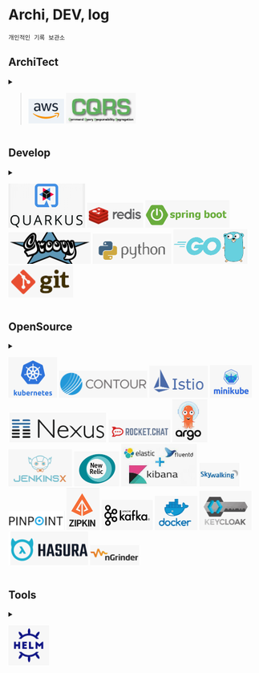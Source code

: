 # Archi, DEV, log
    개인적인 기록 보관소

## ArchiTect
<details>
<summary>
<blockquote>

![](20230613155822.png) ![](20230613155912.png)
</blockquote>
</summary>

- ### Cqrs
    - [ordershop](architect/cqrs/redislabs_odershop.md)
- ### aws
    - [router53 join s3](architect/aws/s3_router53.md)
    - [eks autoscale](architect/aws/autoscale.md)
    - [terraform sample](https://github.com/anisia20/terraform-sample)
    - [AGIC](https://aws.amazon.com/ko/blogs/opensource/kubernetes-ingress-aws-alb-ingress-controller/)
</details>


## Develop
<details>
<summary>

![](20230613162542.png) ![](20230613155529.png) ![](20230613155457.png) ![](20230613155621.png) ![](20230613155703.png) ![](20230613155744.png) ![](20230613155953.png)
</summary>

- ### Quarkus
    - [Quarkus](https://velog.io/@anisia20?tag=Quarkus)
- ### redis
    - [develop guide java](develop/redis/devguide.md)
- ### springboot
    - [AWS aurora](develop/springboot/aws_aurora_db.md)
    - [Webflux Swagger3](develop/springboot/webflux_swagger3.md)
    - [Redis Http Session](develop/springboot/redishttpsession.md)
    - [csv to redis sample](https://github.com/anisia20/staticstic-csv-redis)
    - [aws s3](develop/springboot/aws_s3.md)
    - [aws mediaconvert](develop/springboot/aws_mediaconvert.md)
    - [extanal yaml](develop/springboot/extanal_yaml.md)
    - [Sb2 RFC 3986](develop/springboot/sbrfc.md)
    - [h2db](develop/springboot/h2db.md)
    - [Websecurity, 302, 200 JWTtoken](https://octoperf.com/blog/2018/03/08/securing-rest-api-spring-security/) webcecurity 는 기본이 302가 리턴됨, rest는 200 관련되서 세팅 사항을 참조
    - [x-forward-for](develop/springboot/xforwardfor.md)
    - [exclude webcecurity ](develop/springboot/exclud_websec.md)
    - [lombok validate](develop/springboot/lombok_validate.md)
    - [swagger](develop/springboot/swagger.md)
    - [frontend profiles](develop/springboot/webpack_node_profiles.md)
    - [kafka](develop/springboot/kafka.md)
- ### groovy
    - [ngrinder sample](develop/groovy/ngrinder.md)

- ### python
    - [setting](develop/python/setting.md)
    - [cralwing](develop/python/cralwing.md)

- ### go
    - [개발환경](develop/go/setting.md)
    - [k8s api](develop/go/k8sapi.md)
    - [k8s client api](develop/go/k8sclientrestapi.md)

- ### git
    - [gitlab_install](develop/git/gitlab_install.md)
</details>

## OpenSource
<details>
<summary>

![](20230613160119.png) ![](20230613161145.png) ![](20230613161207.png) ![](20230613161256.png) ![](20230613161347.png) ![](20230613161425.png) ![](20230613161501.png) ![](20230613161523.png) ![](20230613161631.png) ![](20230613161708.png) ![](20230613161737.png) ![](20230613161835.png) ![](20230613161905.png) ![](20230613161940.png) ![](20230613162000.png) ![](20230613162029.png) ![](20230613162051.png) ![](20230613162733.png)
</summary>

- ### K8S
    - [command](opensource/k8s/command.md)
    - [alb ingress](opensource/k8s/ingress.md)
    - [timezone](opensource/k8s/timezone.md)
    - [api client](opensource/k8s/apiclient.md)
    - [probe](opensource/k8s/probe.md)
    - [lifecycle](opensource/k8s/lifecycle.md)
    - #### onpremise
        - [vbox](opensource/k8s/onpremise/vbox.md)    
        - [install](opensource/k8s/onpremise/install.md)
        - [master](opensource/k8s/onpremise/master.md)
        - [worker](opensource/k8s/onpremise/worker.md)
        - [registry](opensource/k8s/onpremise/registry.md)
        - [deploy](opensource/k8s/onpremise/deploy.md)
    - #### ingress    
        - [contour_ingress](opensource/k8s/ingress/contour_ingress.md)  
        - [haproxy_ingress](opensource/k8s/ingress/haproxy_ingress.md) 
        - [nginx_ingress](opensource/k8s/ingress/nginx_ingress.md) 
    - #### istio
        - [install](opensource/k8s/istio/install.md)
        - [ssl](opensource/k8s/istio/ssl.md)
        - [ingressgw](opensource/k8s/istio/ingressgw.md)
        - [service](opensource/k8s/istio/service.md)
    - #### metallb
        on-premise 환경에 lb 역활
        - [install](opensource/k8s/metallb/install.md) 
    
    - #### minikbe
        - [aws install](opensource/k8s/minikube/aws_install.md) 
    - #### registry
        - [nexus3](opensource/registry/nexus3.md)
    - #### rocketchat
        - [docker](opensource/rocketchat/docker.md)
- ### cicd
    - #### argocd
        - [aws_install](opensource/cicd/argocd/aws_install.md)
    - #### jenkinsx
        - [minikube](opensource/cicd/jenkinsx/minikube.md)
        - [ubuntu](opensource/cicd/jenkinsx/ubuntu.md)
        - [command](opensource/cicd/jenkinsx/command.md)

- ### apm
    - #### newrelic
        - [agent](opensource/apm/newrelic/agent.md)
        - [sql](opensource/apm/newrelic/sql.md)
    - #### efk
        - [docker](opensource/apm/efk/docker.md)
        - [duplicate_s3](opensource/apm/efk/duplicate_s3.md)
        - [eks migrate](opensource/apm/efk/eks_migrate.md)
        - [fluentd custom](opensource/apm/efk/fluentd_custom.md)
    - #### skywalking
        - [build](opensource/apm/skywalking/build.md)
        - [agent](opensource/apm/skywalking/agent.md)
    - #### pinpoint
        - [exam](opensource/apm/pinpoint/server_agent.md)
    - #### zipkin
        - [guide](opensource/apm/zipkin/guide.md)

- ### elasticsearch
    - [command](opensource/elasticsearch/command.md)

- ### kafka
    - [docker compose cluster](opensource/kafka/docker.md)

- ### docker
    - [docker api for mac](opensource/docker/docker_api_mac.md)

- ### nGrinder
    - [nGrinder](https://velog.io/@anisia20?tag=nGrinder)

- ### keycloak
    - [keycloak](opensource/keycloak/keycloak.md)

- ### hasura
    - [hasura](opensource/hasura/hasura.md)
    
</details>

## Tools
<details>
<summary>

![](20230613162149.png)
</summary>
- ### helm
    - [helm](tools/helm.md)
</details>
